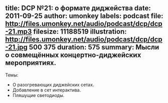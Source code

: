 title: DCP №21: о формате диджейства
date: 2011-09-25
author: umonkey
labels: podcast
file: http://files.umonkey.net/audio/podcast/dcp/dcp-21.mp3
filesize: 11188519
illustration: http://files.umonkey.net/audio/podcast/dcp/dcp-21.jpg 500 375
duration: 575
summary: Мысли о совмещённых концертно-диджейских мероприятиях.
---
Темы:

- О разогревающих диджейских сетах.
- Добавление в сет интерактива.
- Пляшущие светодиоды.
